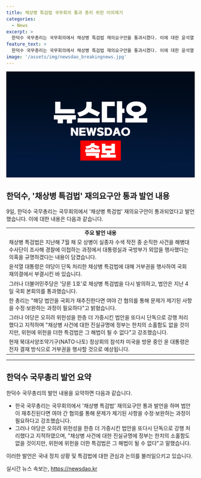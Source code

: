 ```yaml
---
title: 채상병 특검법 국무회의 통과 총리 위헌 이의제기
categories:
  - News
excerpt: >
  한덕수 국무총리는 국무회의에서 채상병 특검법 재의요구안을 통과시켰다. 이에 대한 윤석열 대통령의 거부권 행사가 예상되며, 한총리는 해당 법안을 다시 재추진할 경우 여야 간 협의가 필요하다고 강조했다. 또한, 기존 문제점들과 함께 위헌성을 가중시킨 내용을 지적하며, 정부의 재의요구권 행사와 거대 야당의 입법 독주를 우려하고 이에 대한 해결을 염원했다.
feature_text: >
  한덕수 국무총리는 국무회의에서 채상병 특검법 재의요구안을 통과시켰다. 이에 대한 윤석열 대통령의 거부권 행사가 예상되며, 한총리는 해당 법안을 다시 재추진할 경우 여야 간 협의가 필요하다고 강조했다. 또한, 기존 문제점들과 함께 위헌성을 가중시킨 내용을 지적하며, 정부의 재의요구권 행사와 거대 야당의 입법 독주를 우려하고 이에 대한 해결을 염원했다.
image: '/assets/img/newsdao_breakingnews.jpg'
---
```


<p><img src="/assets/img/newsdao_breakingnews.jpg" alt="bookingtag 속보" /></p>

<h2 data-ke-size="size26">한덕수, '채상병 특검법' 재의요구안 통과 발언 내용</h2>

<p data-ke-size="size16">9일, 한덕수 국무총리는 국무회의에서 '채상병 특검법' 재의요구안이 통과되었다고 발언했습니다. 이에 대한 내용은 다음과 같습니다.</p>

<table>
  <tr>
    <td style="text-align: center; height: 17px;"><b>주요 발언 내용</b></td>
  </tr>
  <tr>
    <td>채상병 특검법은 지난해 7월 채 모 상병이 실종자 수색 작전 중 순직한 사건을 해병대 수사단이 조사해 경찰에 이첩하는 과정에서 대통령실과 국방부가 외압을 행사했다는 의혹을 규명하겠다는 내용이 담겼습니다.</td>
  </tr>
  <tr>
    <td>윤석열 대통령은 야당이 단독 처리한 채상병 특검법에 대해 거부권을 행사하여 국회 재의결에서 부결시킨 바 있습니다.</td>
  </tr>
  <tr>
    <td>그러나 더불어민주당은 '당론 1호'로 채상병 특검법을 다시 발의하고, 법안은 지난 4일 국회 본회의를 통과했습니다.</td>
  </tr>
  <tr>
    <td>한 총리는 "해당 법안을 국회가 재추진한다면 여야 간 협의를 통해 문제가 제기된 사항을 수정·보완하는 과정이 필요하다"고 밝혔습니다.</td>
  </tr>
  <tr>
    <td>그러나 야당은 오히려 위헌성을 한층 더 가중시킨 법안을 또다시 단독으로 강행 처리했다고 지적하며 "채상병 사건에 대한 진실규명에 정부는 한치의 소홀함도 없을 것이지만, 위헌에 위헌을 더한 특검법은 그 해법이 될 수 없다"고 강조했습니다.</td>
  </tr>
  <tr>
    <td>현재 북대서양조약기구(NATO·나토) 정상회의 참석차 미국을 방문 중인 윤 대통령은 전자 결재 방식으로 거부권을 행사할 것으로 예상됩니다.</td>
  </tr>
</table>

<hr>

<h2 data-ke-size="size26">한덕수 국무총리 발언 요약</h2>

<p data-ke-size="size16">한덕수 국무총리의 발언 내용을 요약하면 다음과 같습니다.</p>

<ul>
  <li>한국 국무총리는 국무회의에서 '채상병 특검법' 재의요구안 통과 발언을 하며 법안이 재추진된다면 여야 간 협의를 통해 문제가 제기된 사항을 수정·보완하는 과정이 필요하다고 강조했습니다.</li>
  <li>그러나 야당은 오히려 위헌성을 한층 더 가중시킨 법안을 또다시 단독으로 강행 처리했다고 지적하였으며, "채상병 사건에 대한 진실규명에 정부는 한치의 소홀함도 없을 것이지만, 위헌에 위헌을 더한 특검법은 그 해법이 될 수 없다"고 말했습니다.</li>
</ul>

<p data-ke-size="size16">이러한 발언은 국내 정치 상황 및 특검법에 대한 관심과 논의를 불러일으키고 있습니다.</p>
실시간 뉴스 속보는, <a href="https://newsdao.kr" rel="dofollow">https://newsdao.kr</a>



